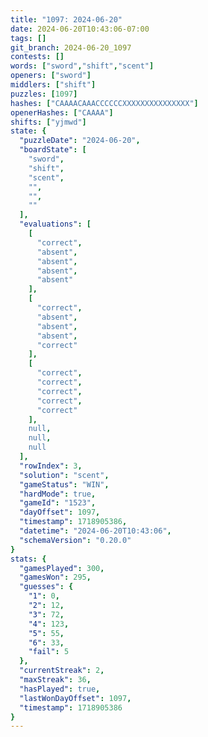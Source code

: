 ```yaml
---
title: "1097: 2024-06-20"
date: 2024-06-20T10:43:06-07:00
tags: []
git_branch: 2024-06-20_1097
contests: []
words: ["sword","shift","scent"]
openers: ["sword"]
middlers: ["shift"]
puzzles: [1097]
hashes: ["CAAAACAAACCCCCCXXXXXXXXXXXXXXX"]
openerHashes: ["CAAAA"]
shifts: ["yjmwd"]
state: {
  "puzzleDate": "2024-06-20",
  "boardState": [
    "sword",
    "shift",
    "scent",
    "",
    "",
    ""
  ],
  "evaluations": [
    [
      "correct",
      "absent",
      "absent",
      "absent",
      "absent"
    ],
    [
      "correct",
      "absent",
      "absent",
      "absent",
      "correct"
    ],
    [
      "correct",
      "correct",
      "correct",
      "correct",
      "correct"
    ],
    null,
    null,
    null
  ],
  "rowIndex": 3,
  "solution": "scent",
  "gameStatus": "WIN",
  "hardMode": true,
  "gameId": "1523",
  "dayOffset": 1097,
  "timestamp": 1718905386,
  "datetime": "2024-06-20T10:43:06",
  "schemaVersion": "0.20.0"
}
stats: {
  "gamesPlayed": 300,
  "gamesWon": 295,
  "guesses": {
    "1": 0,
    "2": 12,
    "3": 72,
    "4": 123,
    "5": 55,
    "6": 33,
    "fail": 5
  },
  "currentStreak": 2,
  "maxStreak": 36,
  "hasPlayed": true,
  "lastWonDayOffset": 1097,
  "timestamp": 1718905386
}
---
```

<!-- more -->
